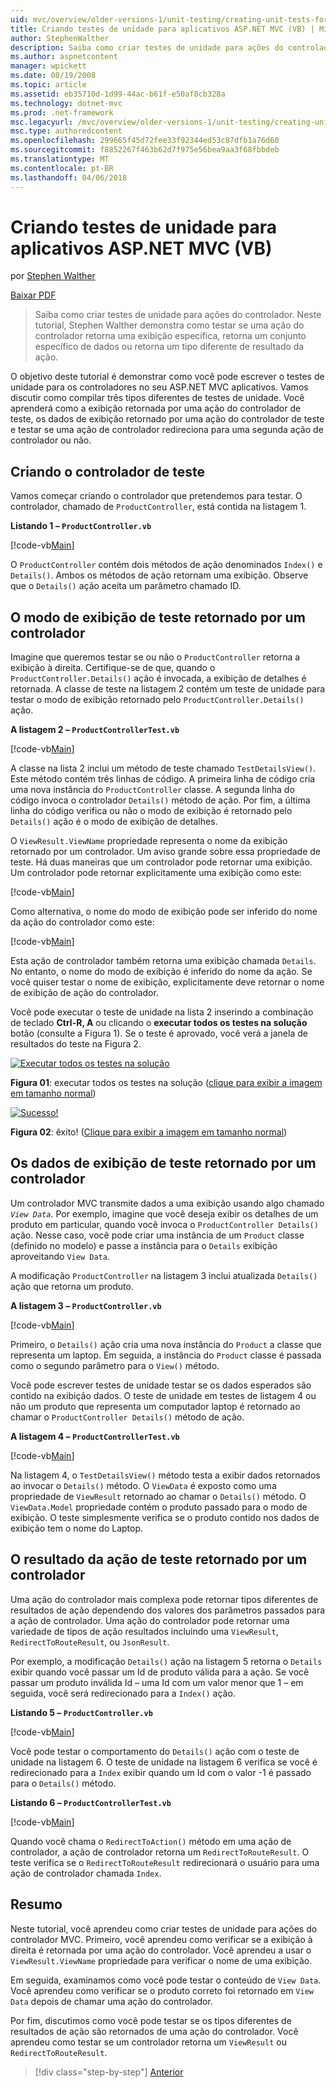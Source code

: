 ```yaml
---
uid: mvc/overview/older-versions-1/unit-testing/creating-unit-tests-for-asp-net-mvc-applications-vb
title: Criando testes de unidade para aplicativos ASP.NET MVC (VB) | Microsoft Docs
author: StephenWalther
description: Saiba como criar testes de unidade para ações do controlador. Neste tutorial, Stephen Walther demonstra como testar se uma ação do controlador retorna um parti...
ms.author: aspnetcontent
manager: wpickett
ms.date: 08/19/2008
ms.topic: article
ms.assetid: eb35710d-1d99-44ac-b61f-e50af8cb328a
ms.technology: dotnet-mvc
ms.prod: .net-framework
msc.legacyurl: /mvc/overview/older-versions-1/unit-testing/creating-unit-tests-for-asp-net-mvc-applications-vb
msc.type: authoredcontent
ms.openlocfilehash: 299665f45d72fee33f92344ed53c87dfb1a76d60
ms.sourcegitcommit: f8852267f463b62d7f975e56bea9aa3f68fbbdeb
ms.translationtype: MT
ms.contentlocale: pt-BR
ms.lasthandoff: 04/06/2018
---
```

<a name="creating-unit-tests-for-aspnet-mvc-applications-vb"></a>Criando testes de unidade para aplicativos ASP.NET MVC (VB)
====================
por [Stephen Walther](https://github.com/StephenWalther)

[Baixar PDF](http://download.microsoft.com/download/8/4/8/84843d8d-1575-426c-bcb5-9d0c42e51416/ASPNET_MVC_Tutorial_07_VB.pdf)

> Saiba como criar testes de unidade para ações do controlador. Neste tutorial, Stephen Walther demonstra como testar se uma ação do controlador retorna uma exibição específica, retorna um conjunto específico de dados ou retorna um tipo diferente de resultado da ação.


O objetivo deste tutorial é demonstrar como você pode escrever o testes de unidade para os controladores no seu ASP.NET MVC aplicativos. Vamos discutir como compilar três tipos diferentes de testes de unidade. Você aprenderá como a exibição retornada por uma ação do controlador de teste, os dados de exibição retornado por uma ação do controlador de teste e testar se uma ação de controlador redireciona para uma segunda ação de controlador ou não.

## <a name="creating-the-controller-under-test"></a>Criando o controlador de teste

Vamos começar criando o controlador que pretendemos para testar. O controlador, chamado de `ProductController`, está contida na listagem 1.

**Listando 1 – `ProductController.vb`**

[!code-vb[Main](creating-unit-tests-for-asp-net-mvc-applications-vb/samples/sample1.vb)]

O `ProductController` contém dois métodos de ação denominados `Index()` e `Details()`. Ambos os métodos de ação retornam uma exibição. Observe que o `Details()` ação aceita um parâmetro chamado ID.

## <a name="testing-the-view-returned-by-a-controller"></a>O modo de exibição de teste retornado por um controlador

Imagine que queremos testar se ou não o `ProductController` retorna a exibição à direita. Certifique-se de que, quando o `ProductController.Details()` ação é invocada, a exibição de detalhes é retornada. A classe de teste na listagem 2 contém um teste de unidade para testar o modo de exibição retornado pelo `ProductController.Details()` ação.

**A listagem 2 – `ProductControllerTest.vb`**

[!code-vb[Main](creating-unit-tests-for-asp-net-mvc-applications-vb/samples/sample2.vb)]

A classe na lista 2 inclui um método de teste chamado `TestDetailsView()`. Este método contém três linhas de código. A primeira linha de código cria uma nova instância do `ProductController` classe. A segunda linha do código invoca o controlador `Details()` método de ação. Por fim, a última linha do código verifica ou não o modo de exibição é retornado pelo `Details()` ação é o modo de exibição de detalhes.

O `ViewResult.ViewName` propriedade representa o nome da exibição retornado por um controlador. Um aviso grande sobre essa propriedade de teste. Há duas maneiras que um controlador pode retornar uma exibição. Um controlador pode retornar explicitamente uma exibição como este:

[!code-vb[Main](creating-unit-tests-for-asp-net-mvc-applications-vb/samples/sample3.vb)]

Como alternativa, o nome do modo de exibição pode ser inferido do nome da ação do controlador como este:

[!code-vb[Main](creating-unit-tests-for-asp-net-mvc-applications-vb/samples/sample4.vb)]

Esta ação de controlador também retorna uma exibição chamada `Details`. No entanto, o nome do modo de exibição é inferido do nome da ação. Se você quiser testar o nome de exibição, explicitamente deve retornar o nome de exibição de ação do controlador.

Você pode executar o teste de unidade na lista 2 inserindo a combinação de teclado **Ctrl-R, A** ou clicando o **executar todos os testes na solução** botão (consulte a Figura 1). Se o teste é aprovado, você verá a janela de resultados do teste na Figura 2.


[![Executar todos os testes na solução](creating-unit-tests-for-asp-net-mvc-applications-vb/_static/image2.png)](creating-unit-tests-for-asp-net-mvc-applications-vb/_static/image1.png)

**Figura 01**: executar todos os testes na solução ([clique para exibir a imagem em tamanho normal](creating-unit-tests-for-asp-net-mvc-applications-vb/_static/image3.png))


[![Sucesso!](creating-unit-tests-for-asp-net-mvc-applications-vb/_static/image5.png)](creating-unit-tests-for-asp-net-mvc-applications-vb/_static/image4.png)

**Figura 02**: êxito! ([Clique para exibir a imagem em tamanho normal](creating-unit-tests-for-asp-net-mvc-applications-vb/_static/image6.png))


## <a name="testing-the-view-data-returned-by-a-controller"></a>Os dados de exibição de teste retornado por um controlador

Um controlador MVC transmite dados a uma exibição usando algo chamado *`View Data`*. Por exemplo, imagine que você deseja exibir os detalhes de um produto em particular, quando você invoca o `ProductController Details()` ação. Nesse caso, você pode criar uma instância de um `Product` classe (definido no modelo) e passe a instância para o `Details` exibição aproveitando `View Data`.

A modificação `ProductController` na listagem 3 inclui atualizada `Details()` ação que retorna um produto.

**A listagem 3 – `ProductController.vb`**

[!code-vb[Main](creating-unit-tests-for-asp-net-mvc-applications-vb/samples/sample5.vb)]

Primeiro, o `Details()` ação cria uma nova instância do `Product` a classe que representa um laptop. Em seguida, a instância do `Product` classe é passada como o segundo parâmetro para o `View()` método.

Você pode escrever testes de unidade testar se os dados esperados são contido na exibição dados. O teste de unidade em testes de listagem 4 ou não um produto que representa um computador laptop é retornado ao chamar o `ProductController Details()` método de ação.

**A listagem 4 – `ProductControllerTest.vb`**

[!code-vb[Main](creating-unit-tests-for-asp-net-mvc-applications-vb/samples/sample6.vb)]

Na listagem 4, o `TestDetailsView()` método testa a exibir dados retornados ao invocar o `Details()` método. O `ViewData` é exposto como uma propriedade de `ViewResult` retornado ao chamar o `Details()` método. O `ViewData.Model` propriedade contém o produto passado para o modo de exibição. O teste simplesmente verifica se o produto contido nos dados de exibição tem o nome do Laptop.

## <a name="testing-the-action-result-returned-by-a-controller"></a>O resultado da ação de teste retornado por um controlador

Uma ação do controlador mais complexa pode retornar tipos diferentes de resultados de ação dependendo dos valores dos parâmetros passados para a ação de controlador. Uma ação do controlador pode retornar uma variedade de tipos de ação resultados incluindo uma `ViewResult`, `RedirectToRouteResult`, ou `JsonResult`.

Por exemplo, a modificação `Details()` ação na listagem 5 retorna o `Details` exibir quando você passar um Id de produto válida para a ação. Se você passar um produto inválida Id – uma Id com um valor menor que 1 – em seguida, você será redirecionado para a `Index()` ação.

**Listando 5 – `ProductController.vb`**

[!code-vb[Main](creating-unit-tests-for-asp-net-mvc-applications-vb/samples/sample7.vb)]

Você pode testar o comportamento do `Details()` ação com o teste de unidade na listagem 6. O teste de unidade na listagem 6 verifica se você é redirecionado para a `Index` exibir quando um Id com o valor -1 é passado para o `Details()` método.

**Listando 6 – `ProductControllerTest.vb`**

[!code-vb[Main](creating-unit-tests-for-asp-net-mvc-applications-vb/samples/sample8.vb)]

Quando você chama o `RedirectToAction()` método em uma ação de controlador, a ação de controlador retorna um `RedirectToRouteResult`. O teste verifica se o `RedirectToRouteResult` redirecionará o usuário para uma ação de controlador chamada `Index`.

## <a name="summary"></a>Resumo

Neste tutorial, você aprendeu como criar testes de unidade para ações do controlador MVC. Primeiro, você aprendeu como verificar se a exibição à direita é retornada por uma ação do controlador. Você aprendeu a usar o `ViewResult.ViewName` propriedade para verificar o nome de uma exibição.

Em seguida, examinamos como você pode testar o conteúdo de `View Data`. Você aprendeu como verificar se o produto correto foi retornado em `View Data` depois de chamar uma ação do controlador.

Por fim, discutimos como você pode testar se os tipos diferentes de resultados de ação são retornados de uma ação do controlador. Você aprendeu como testar se um controlador retorna um `ViewResult` ou `RedirectToRouteResult`.

> [!div class="step-by-step"]
> [Anterior](creating-unit-tests-for-asp-net-mvc-applications-cs.md)
